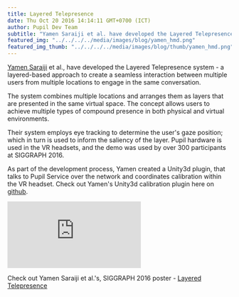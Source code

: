 ```yaml
--- 
title: Layered Telepresence
date: Thu Oct 20 2016 14:14:11 GMT+0700 (ICT) 
author: Pupil Dev Team 
subtitle: "Yamen Saraiji et al. have developed the Layered Telepresence system - a layered-based approach to create a seamless interaction between multiple users from multiple locations to engage in the same conversation..."
featured_img: "../../../../media/images/blog/yamen_hmd.png"
featured_img_thumb: "../../../../media/images/blog/thumb/yamen_hmd.png"
---
```


[Yamen Saraiji](http://myamens.com/) et al., have developed the Layered Telepresence system - a layered-based approach to create a seamless interaction between multiple users from multiple locations to engage in the same conversation.

The system combines multiple locations and arranges them as layers that are presented in the same virtual space. The concept allows users to achieve multiple types of compound presence in both physical and virtual environments.

Their system employs eye tracking to determine the user's gaze position; which in turn is used to inform the saliency of the layer. Pupil hardware is used in the VR headsets, and the demo was used by over 300 participants at SIGGRAPH 2016.

As part of the development process, Yamen created a Unity3d plugin, that talks to Pupil Service over the network and coordinates calibration within the VR headset. Check out Yamen's Unity3d calibration plugin here on [github](https://github.com/mrayy/PupilHMDCalibration).

<div class="Feature-video-container-16by9">
	<iframe class="Feature-video" src="https://player.vimeo.com/video/162990147" frameborder="0" webkitallowfullscreen mozallowfullscreen allowfullscreen></iframe>
</div>

Check out Yamen Saraiji et al.'s, SIGGRAPH 2016 poster - [Layered Telepresence](http://s2016.siggraph.org/poster_pdfs/Poster_24_-_0074.pdf) 

